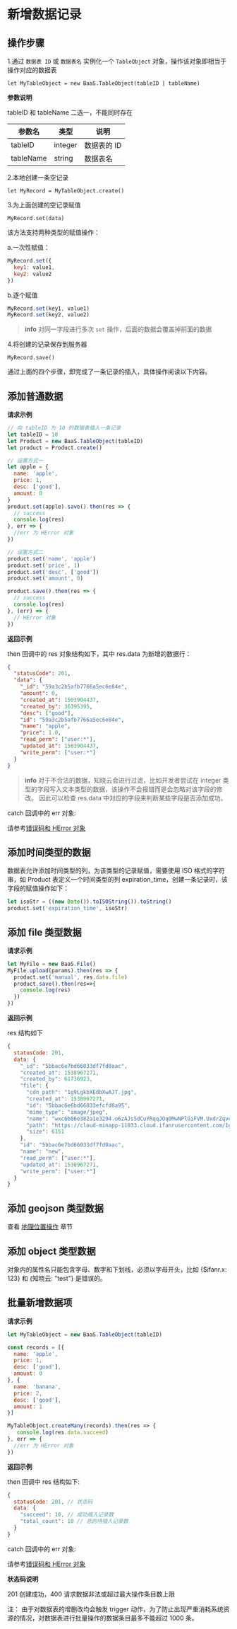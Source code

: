 # 新增数据记录

## 操作步骤

1.通过 `数据表 ID` 或 `数据表名` 实例化一个 `TableObject` 对象，操作该对象即相当于操作对应的数据表 

`let MyTableObject = new BaaS.TableObject(tableID | tableName)`

**参数说明**

tableID 和 tableName 二选一，不能同时存在

| 参数名    | 类型    | 说明                                 |
|-----------|---------|--------------------------------------|
| tableID   | integer | 数据表的 ID                          |
| tableName | string  | 数据表名                             |

2.本地创建一条空记录

`let MyRecord = MyTableObject.create()`

3.为上面创建的空记录赋值

`MyRecord.set(data)`

该方法支持两种类型的赋值操作：

a.一次性赋值：

```js
MyRecord.set({
  key1: value1,
  key2: value2
})
```

b.逐个赋值

```js
MyRecord.set(key1, value1)
MyRecord.set(key2, value2)
```

> **info**
> 对同一字段进行多次 `set` 操作，后面的数据会覆盖掉前面的数据

4.将创建的记录保存到服务器

`MyRecord.save()`

通过上面的四个步骤，即完成了一条记录的插入，具体操作阅读以下内容。

## 添加普通数据

**请求示例**

```js
// 向 tableID 为 10 的数据表插入一条记录
let tableID = 10
let Product = new BaaS.TableObject(tableID)
let product = Product.create()

// 设置方式一
let apple = {
  name: 'apple',
  price: 1,
  desc: ['good'],
  amount: 0
}
product.set(apple).save().then(res => {
  // success
  console.log(res)  
}, err => {
  //err 为 HError 对象
})

// 设置方式二
product.set('name', 'apple')
product.set('price', 1)
product.set('desc', ['good'])
product.set('amount', 0)

product.save().then(res => {
  // success
  console.log(res)  
}, (err) => {
  // HError 对象
})
```

**返回示例** 

then 回调中的 res 对象结构如下，其中 res.data 为新增的数据行：

```json
{
  "statusCode": 201,
  "data": {
    "_id": "59a3c2b5afb7766a5ec6e84e",
    "amount": 0,
    "created_at": 1503904437,
    "created_by": 36395395,
    "desc": ["good"],
    "id": "59a3c2b5afb7766a5ec6e84e",
    "name": "apple",
    "price": 1.0,
    "read_perm": ["user:*"],
    "updated_at": 1503904437,
    "write_perm": ["user:*"]
  }
}
```

> **info**
> 对于不合法的数据，知晓云会进行过滤，比如开发者尝试在 integer 类型的字段写入文本类型的数据，该操作不会报错而是会忽略对该字段的修改。
> 因此可以检查 res.data 中对应的字段来判断某些字段是否添加成功。

catch 回调中的 err 对象:

请参考[错误码和 HError 对象](/js-sdk/error-code.md)


## 添加时间类型的数据

数据表允许添加时间类型的列，为该类型的记录赋值，需要使用 ISO 格式的字符串，如 Product 表定义一个时间类型的列 expiration_time，创建一条记录时，该字段的赋值操作如下：

```js
let isoStr = ((new Date()).toISOString()).toString()
product.set('expiration_time', isoStr)
```


## 添加 file 类型数据

**请求示例**
```js
let MyFile = new BaaS.File()
MyFile.upload(params).then(res => {
  product.set('manual', res.data.file)
  product.save().then(res=>{
    console.log(res)
  })
})
```

**返回示例**

res 结构如下

```js
{
  statusCode: 201,
  data: {
    "_id": "5bbac6e7bd66033df7fd0aac",
    "created_at": 1538967271,
    "created_by": 61736923,
    "file": {
      "cdn_path": "1g9LgkbXEdbXwAJT.jpg",
      "created_at": 1538967271,
      "id": "5bbac6e6bd66033efcfd0a95",
      "mime_type": "image/jpeg",
      "name": "wxc6b86e382a1e3294.o6zAJs5dCuYRqqJOq0MwNPlGiFVM.UxdrZqves41D1cd738e01dc1c7417c03d046e96408cc.jpg",
      "path": "https://cloud-minapp-11033.cloud.ifanrusercontent.com/1g9LgkbXEdbXwAJT.jpg",
      "size": 6151
    },
    "id": "5bbac6e7bd66033df7fd0aac",
    "name": "new",
    "read_perm": ["user:*"],
    "updated_at": 1538967271,
    "write_perm": ["user:*"]
  }
}
```

## 添加 geojson 类型数据

查看 [地理位置操作](./geo.md) 章节

## 添加 object 类型数据

对象内的属性名只能包含字母、数字和下划线，必须以字母开头，比如 {$ifanr.x: 123} 和 {知晓云: "test"} 是错误的。


## 批量新增数据项

**请求示例**

```js
let MyTableObject = new BaaS.TableObject(tableID)

const records = [{
  name: 'apple',
  price: 1,
  desc: ['good'],
  amount: 0
}, {
  name: 'banana',
  price: 2,
  desc: ['good'],
  amount: 1
}]

MyTableObject.createMany(records).then(res => {
   console.log(res.data.succeed)
}, err => {
  //err 为 HError 对象
})
```

**返回示例**

then 回调中 res 结构如下:
```js
{
  statusCode: 201, // 状态码
  data: {
    "succeed": 10, // 成功插入记录数
    "total_count": 10 // 总的待插入记录数
  }
}
```

catch 回调中的 err 对象:

请参考[错误码和 HError 对象](/js-sdk/error-code.md)

**状态码说明**

201 创建成功，400 请求数据非法或超过最大操作条目数上限

<span class="attention">注：</span> 由于对数据表的增删改均会触发 trigger 动作，为了防止出现严重消耗系统资源的情况，对数据表进行批量操作的数据条目最多不能超过 1000 条。
